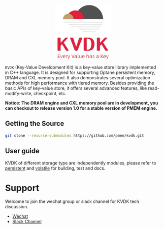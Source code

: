 <div align="center">
<p align="center"> <img src="pic/kvdk_logo.png" height="180px"><br></p>
</div>

`KVDK` (Key-Value Development Kit) is a key-value store library implemented in C++ language. It is designed for supporting Optane persistent memory, DRAM and CXL memory pool. It also demonstrates several optimization methods for high performance with tiered memory. Besides providing the basic APIs of key-value store, it offers several advanced features, like read-modify-write, checkpoint, etc.

**Notice: The DRAM engine and CXL memory pool are in development, you can checkout to release version 1.0 for a stable version of PMEM engine.**

## Getting the Source
```bash
git clone --recurse-submodules https://github.com/pmem/kvdk.git
```

## User guide

KVDK of different storage type are independently modules, please refer to [persistent](./persistent/README.md) and [volatile](./volatile/README.md) for building, test and docs.

# Support
Welcome to join the wechat group or slack channel for KVDK tech discussion.
- [Wechat](https://github.com/pmem/kvdk/issues/143)
- [Slack Channel](https://join.slack.com/t/kvdksupportcommunity/shared_invite/zt-12b66vg1c-4FGb~Ri4w8K2_msau6v86Q)
